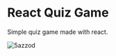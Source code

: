 
# React Quiz Game

Simple quiz game made with react.


![5azzod](https://user-images.githubusercontent.com/63849944/119811565-ef871280-beef-11eb-808e-432dd575145b.gif)
